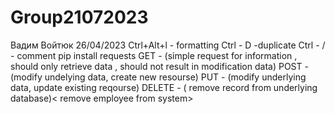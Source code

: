 # Group21072023
Вадим Войтюк
26/04/2023
Ctrl+Alt+l - formatting
Ctrl - D -duplicate
Ctrl - / - comment
pip install requests
GET -  (simple request for information , should only retrieve data , should not result in modification data)<get data about employee>
POST - (modify undelying data, create new resourse)<add new employee>
PUT - (modify underlying data, update existing reqourse)<update employee info>
DELETE - ( remove record from underlying database)< remove employee from system>
